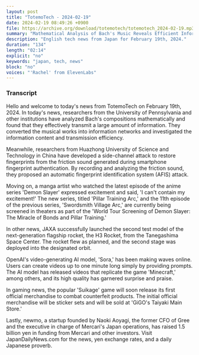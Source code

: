 ```yaml
---
layout: post
title: "TotemoTech - 2024-02-19"
date: 2024-02-19 08:49:26 +0900
file: https://archive.org/download/totemotech/totemotech_2024-02-19.mp3
summary: "Mathematical Analysis of Bach's Music Reveals Efficient Information Transmission; Chinese Researchers Develop Attack to Restore Fingerprint from Friction Sound, & more…"
description: "English tech news from Japan for February 19th, 2024."
duration: "134"
length: "02:14"
explicit: "no"
keywords: "japan, tech, news"
block: "no"
voices: "'Rachel' from ElevenLabs"
---
```


### Transcript

Hello and welcome to today's news from TotemoTech on February 19th, 2024. In today's news, researchers from the University of Pennsylvania and other institutions have analyzed Bach's compositions mathematically and found that they effectively transmit a large amount of information. They converted the musical works into information networks and investigated the information content and transmission efficiency.

Meanwhile, researchers from Huazhong University of Science and Technology in China have developed a side-channel attack to restore fingerprints from the friction sound generated during smartphone fingerprint authentication. By recording and analyzing the friction sound, they proposed an automatic fingerprint identification system (AFIS) attack.

Moving on, a manga artist who watched the latest episode of the anime series 'Demon Slayer' expressed excitement and said, 'I can't contain my excitement!' The new series, titled 'Pillar Training Arc,' and the 11th episode of the previous series, 'Swordsmith Village Arc,' are currently being screened in theaters as part of the 'World Tour Screening of Demon Slayer: The Miracle of Bonds and Pillar Training.'

In other news, JAXA successfully launched the second test model of the next-generation flagship rocket, the H3 Rocket, from the Tanegashima Space Center. The rocket flew as planned, and the second stage was deployed into the designated orbit.

OpenAI's video-generating AI model, 'Sora,' has been making waves online. Users can create videos up to one minute long simply by providing prompts. The AI model has released videos that replicate the game 'Minecraft,' among others, and its high quality has garnered surprise and praise.

In gaming news, the popular 'Suikage' game will soon release its first official merchandise to combat counterfeit products. The initial official merchandise will be sticker sets and will be sold at 'GiGO's Taiyaki Main Store.'

Lastly, newmo, a startup founded by Naoki Aoyagi, the former CFO of Gree and the executive in charge of Mercari's Japan operations, has raised 1.5 billion yen in funding from Mercari and other investors.   Visit JapanDailyNews.com for the news, yen exchange rates, and a daily Japanese proverb.
